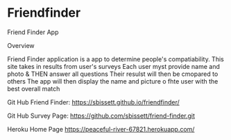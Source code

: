 # Friendfinder
Friend Finder App 

Overview

Friend Finder application is a app to determine people's compatiability.  This site takes in results from user's surveys
Each user myst provide name and photo & THEN answer all questions
Their resulst will then be cmopared to others
The app will then display the name and picture o fhte user with the best overall match

Git Hub Friend Finder: https://sbissett.github.io/friendfinder/


Git Hub Survey Page: https://github.com/sbissett/friend-finder.git


Heroku Home Page https://peaceful-river-67821.herokuapp.com/






